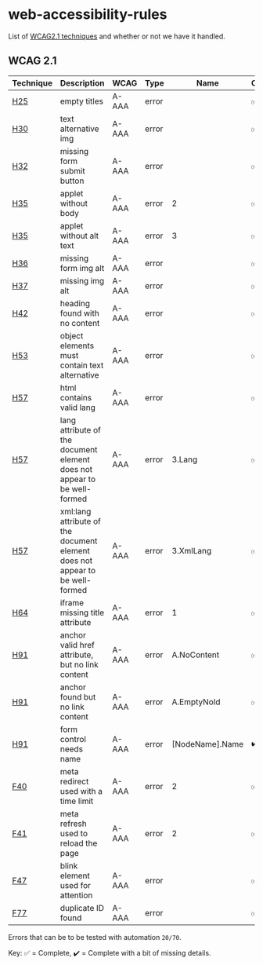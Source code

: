# web-accessibility-rules

List of [WCAG2.1 techniques](https://www.w3.org/TR/WCAG21/) and whether or not we have it handled.

## WCAG 2.1

| Technique                                          | Description                                                                   | WCAG  | Type  | Name            | Complete |
| -------------------------------------------------- | ----------------------------------------------------------------------------- | ----- | ----- | --------------- | -------- |
| [H25](https://www.w3.org/TR/WCAG20-TECHS/H25.html) | empty titles                                                                  | A-AAA | error |                 | ✅       |
| [H30](https://www.w3.org/TR/WCAG20-TECHS/H30.html) | text alternative img                                                          | A-AAA | error |                 | ✅       |
| [H32](https://www.w3.org/TR/WCAG20-TECHS/H32.html) | missing form submit button                                                    | A-AAA | error |                 | ✅       |
| [H35](https://www.w3.org/TR/WCAG20-TECHS/H35.html) | applet without body                                                           | A-AAA | error | 2               | ✅       |
| [H35](https://www.w3.org/TR/WCAG20-TECHS/H35.html) | applet without alt text                                                       | A-AAA | error | 3               | ✅       |
| [H36](https://www.w3.org/TR/WCAG20-TECHS/H36.html) | missing form img alt                                                          | A-AAA | error |                 | ✅       |
| [H37](https://www.w3.org/TR/WCAG20-TECHS/H37.html) | missing img alt                                                               | A-AAA | error |                 | ✅       |
| [H42](https://www.w3.org/TR/WCAG20-TECHS/H42.html) | heading found with no content                                                 | A-AAA | error |                 | ✅       |
| [H53](https://www.w3.org/TR/WCAG20-TECHS/H53.html) | object elements must contain text alternative                                | A-AAA | error |                 | ✅       |
| [H57](https://www.w3.org/TR/WCAG20-TECHS/H57.html) | html contains valid lang                                                      | A-AAA | error |                 | ✅       |
| [H57](https://www.w3.org/TR/WCAG20-TECHS/H57.html) | lang attribute of the document element does not appear to be well-formed      | A-AAA | error | 3.Lang          | ✅       |
| [H57](https://www.w3.org/TR/WCAG20-TECHS/H57.html) | xml:lang attribute of the document element does not appear to be well-formed  | A-AAA | error | 3.XmlLang       | ✅       |
| [H64](https://www.w3.org/TR/WCAG20-TECHS/H64.html) | iframe missing title attribute                                                | A-AAA | error | 1               | ✅       |
| [H91](https://www.w3.org/TR/WCAG20-TECHS/H91.html) | anchor valid href attribute, but no link content                              | A-AAA | error | A.NoContent     | ✅       |
| [H91](https://www.w3.org/TR/WCAG20-TECHS/H91.html) | anchor found but no link content                                              | A-AAA | error | A.EmptyNoId     | ✅       |
| [H91](https://www.w3.org/TR/WCAG20-TECHS/H91.html) | form control needs name                                                       | A-AAA | error | [NodeName].Name | ✔️        |
| [F40](https://www.w3.org/TR/WCAG20-TECHS/F40.html) | meta redirect used with a time limit                                          | A-AAA | error | 2               | ✅       |
| [F41](https://www.w3.org/TR/WCAG20-TECHS/F41.html) | meta refresh used to reload the page                                          | A-AAA | error | 2               | ✅       |
| [F47](https://www.w3.org/TR/WCAG20-TECHS/F47.html) | blink element used for attention                                              | A-AAA | error |                 | ✅       |
| [F77](https://www.w3.org/TR/WCAG20-TECHS/F77.html) | duplicate ID found                                                            | A-AAA | error |                 | ✅       |

Errors that can be to be tested with automation `20/70`.

Key: ✅ = Complete, ✔️ = Complete with a bit of missing details.
